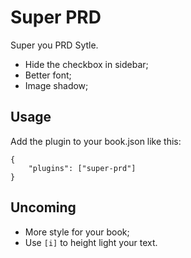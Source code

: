 Super PRD
==============


Super you PRD Sytle.

- Hide the checkbox in sidebar;
- Better font;
- Image shadow;


## Usage
Add the plugin to your book.json like this:

```
{
    "plugins": ["super-prd"]
}
```

## Uncoming 

- More style for your book;
- Use `[i]` to height light your text.

